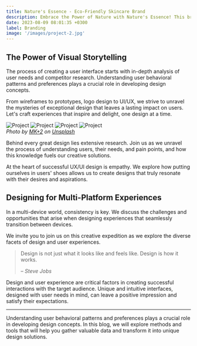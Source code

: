 ```yaml
---
title: Nature's Essence - Eco-Friendly Skincare Brand
description: Embrace the Power of Nature with Nature's Essence! This branding project involved creating an identity for an eco-friendly skincare brand inspired by the beauty of nature.
date: 2023-08-09 08:01:35 +0300
label: Branding
image: '/images/project-2.jpg'
---
```


## The Power of Visual Storytelling

The process of creating a user interface starts with in-depth analysis of user needs and competitor research. Understanding user behavioral patterns and preferences plays a crucial role in developing design concepts.

From wireframes to prototypes, logo design to UI/UX, we strive to unravel the mysteries of exceptional design that leaves a lasting impact on users. Let's craft experiences that inspire and delight, one design at a time.

<div class="gallery-box">
  <div class="gallery gallery--post">
    <img src="/images/project-example-1.jpg" loading="lazy" alt="Project">
    <img src="/images/project-example-2.jpg" loading="lazy" alt="Project">
    <img src="/images/project-example-3.jpg" loading="lazy" alt="Project">
    <img src="/images/project-example-4.jpg" loading="lazy" alt="Project">
  </div>
  <em>Photo by <a href="https://unsplash.com/@mkmasdos" target="_blank">MK+2</a> on <a href="https://unsplash.com/" target="_blank">Unsplash</a></em>
</div>

Behind every great design lies extensive research. Join us as we unravel the process of understanding users, their needs, and pain points, and how this knowledge fuels our creative solutions.

At the heart of successful UX/UI design is empathy. We explore how putting ourselves in users' shoes allows us to create designs that truly resonate with their desires and aspirations.

## Designing for Multi-Platform Experiences

In a multi-device world, consistency is key. We discuss the challenges and opportunities that arise when designing experiences that seamlessly transition between devices.

We invite you to join us on this creative expedition as we explore the diverse facets of design and user experiences.

> Design is not just what it looks like and feels like. Design is how it works.
>
> <cite>– Steve Jobs</cite>

Design and user experience are critical factors in creating successful interactions with the target audience. Unique and intuitive interfaces, designed with user needs in mind, can leave a positive impression and satisfy their expectations.

***

Understanding user behavioral patterns and preferences plays a crucial role in developing design concepts. In this blog, we will explore methods and tools that will help you gather valuable data and transform it into unique design solutions.